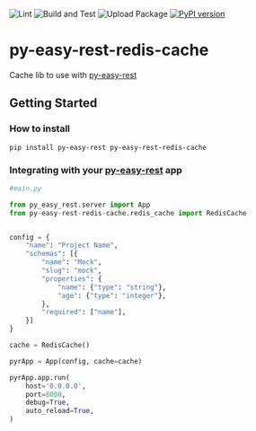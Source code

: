 ![Lint](https://github.com/JeanPinzon/py-easy-rest-redis-cache/actions/workflows/python-lint.yml/badge.svg)
![Build and Test](https://github.com/JeanPinzon/py-easy-rest-redis-cache/actions/workflows/python-test.yml/badge.svg)
![Upload Package](https://github.com/JeanPinzon/py-easy-rest-redis-cache/actions/workflows/python-publish.yml/badge.svg)
[![PyPI version](https://badge.fury.io/py/py-easy-rest-redis-cache.svg)](https://badge.fury.io/py/py-easy-rest-redis-cache)

# py-easy-rest-redis-cache

Cache lib to use with [py-easy-rest](https://github.com/JeanPinzon/py-easy-rest)


## Getting Started

### How to install

`pip install py-easy-rest py-easy-rest-redis-cache`


### Integrating with your [py-easy-rest](https://github.com/JeanPinzon/py-easy-rest) app

```python
#main.py

from py_easy_rest.server import App
from py-easy-rest-redis-cache.redis_cache import RedisCache


config = {
    "name": "Project Name",
    "schemas": [{
        "name": "Mock",
        "slug": "mock",
        "properties": {
            "name": {"type": "string"},
            "age": {"type": "integer"},
        },
        "required": ["name"],
    }]
}

cache = RedisCache()

pyrApp = App(config, cache=cache)

pyrApp.app.run(
    host='0.0.0.0',
    port=8000,
    debug=True,
    auto_reload=True,
)
```
